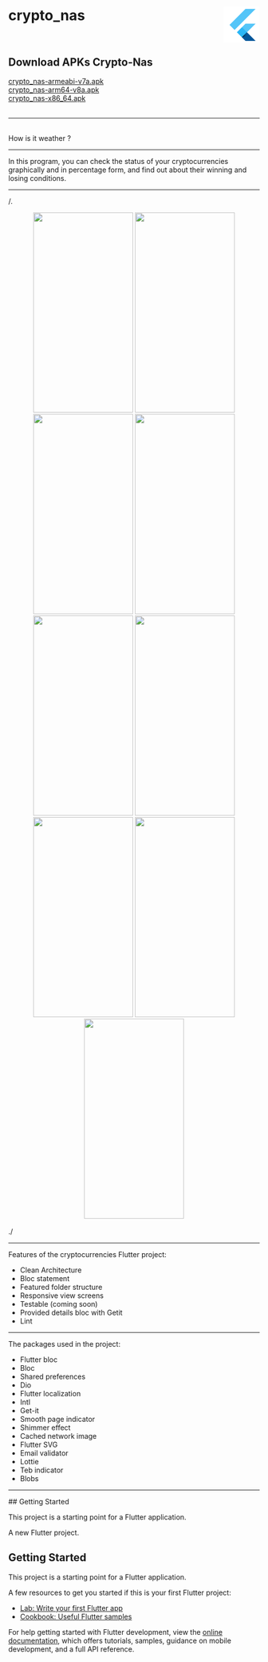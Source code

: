 # crypto_nas <img src="android/app/src/main/res/mipmap-hdpi/ic_launcher.png" align="right"/><br><br>

<h2>Download APKs Crypto-Nas</h2>
<a href="https://github.com/vahid6889/Crypto-Nas/blob/master/assets/crypto_nas-armeabi-v7a.apk">crypto_nas-armeabi-v7a.apk</a><br />
<a href="https://github.com/vahid6889/Crypto-Nas/blob/master/assets/crypto_nas-arm64-v8a.apk">crypto_nas-arm64-v8a.apk</a><br />
<a href="https://github.com/vahid6889/Crypto-Nas/blob/master/assets/crypto_nas-x86_64.apk">crypto_nas-x86_64.apk</a><br /><br />
<hr><br />
How is it weather ?
<hr>

In this program, you can check the status of your cryptocurrencies graphically and in percentage form, and find out about their winning and losing conditions.

<hr>
/.<p align="center">
  <img src="assets/Home_crypto_nas.jpg" width="200" height="400" />
  <img src="assets/Drawing_menu_crypto_nas.jpg" width="200" height="400" />
  <img src="assets/All_crypto_nas.jpg" width="200" height="400" />
  <img src="assets/Profile_crypto_nas.jpg" width="200" height="400" />
  <img src="assets/Watch_list_crypto_nas.jpg" width="200" height="400" />
  <img src="assets/Steper_crypto_nas.jpg" width="200" height="400" />
  <img src="assets/Steper2_crypto_nas.jpg" width="200" height="400" />
  <img src="assets/Order_exchange_crypto_nas.jpg" width="200" height="400" />
  <img src="assets/SignUp_crypto_nas.jpg" width="200" height="400" />
</p>./
<hr>

Features of the cryptocurrencies Flutter project:
- Clean Architecture
- Bloc statement
- Featured folder structure
- Responsive view screens
- Testable (coming soon)
- Provided details bloc with Getit
- Lint
<hr>

The packages used in the project:
- Flutter bloc
- Bloc
- Shared preferences
- Dio
- Flutter localization
- Intl
- Get-it
- Smooth page indicator
- Shimmer effect
- Cached network image
- Flutter SVG
- Email validator
- Lottie
- Teb indicator
- Blobs
<hr>
## Getting Started

This project is a starting point for a Flutter application.

A new Flutter project.

## Getting Started

This project is a starting point for a Flutter application.

A few resources to get you started if this is your first Flutter project:

- [Lab: Write your first Flutter app](https://docs.flutter.dev/get-started/codelab)
- [Cookbook: Useful Flutter samples](https://docs.flutter.dev/cookbook)

For help getting started with Flutter development, view the
[online documentation](https://docs.flutter.dev/), which offers tutorials,
samples, guidance on mobile development, and a full API reference.
